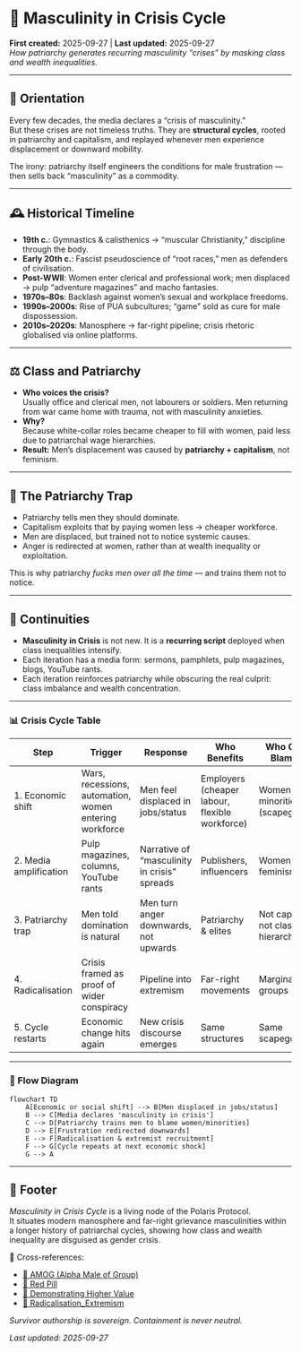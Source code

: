 # 🪬 Masculinity in Crisis Cycle  
**First created:** 2025-09-27 | **Last updated:** 2025-09-27  
*How patriarchy generates recurring masculinity “crises” by masking class and wealth inequalities.*  

---

## 🧭 Orientation  
Every few decades, the media declares a “crisis of masculinity.”  
But these crises are not timeless truths. They are **structural cycles**, rooted in patriarchy and capitalism, and replayed whenever men experience displacement or downward mobility.  

The irony: patriarchy itself engineers the conditions for male frustration — then sells back “masculinity” as a commodity.  

---

## 🕰 Historical Timeline  

- **19th c.**: Gymnastics & calisthenics → “muscular Christianity,” discipline through the body.  
- **Early 20th c.**: Fascist pseudoscience of “root races,” men as defenders of civilisation.  
- **Post-WWII**: Women enter clerical and professional work; men displaced → pulp “adventure magazines” and macho fantasies.  
- **1970s–80s**: Backlash against women’s sexual and workplace freedoms.  
- **1990s–2000s**: Rise of PUA subcultures; “game” sold as cure for male dispossession.  
- **2010s–2020s**: Manosphere → far-right pipeline; crisis rhetoric globalised via online platforms.  

---

## ⚖️ Class and Patriarchy  
- **Who voices the crisis?**  
  Usually office and clerical men, not labourers or soldiers. Men returning from war came home with trauma, not with masculinity anxieties.  
- **Why?**  
  Because white-collar roles became cheaper to fill with women, paid less due to patriarchal wage hierarchies.  
- **Result:** Men’s displacement was caused by **patriarchy + capitalism**, not feminism.  

---

## 🔄 The Patriarchy Trap  
- Patriarchy tells men they should dominate.  
- Capitalism exploits that by paying women less → cheaper workforce.  
- Men are displaced, but trained not to notice systemic causes.  
- Anger is redirected at women, rather than at wealth inequality or exploitation.  

This is why patriarchy *fucks men over all the time* — and trains them not to notice.  

---

## 🧩 Continuities  
- **Masculinity in Crisis** is not new. It is a **recurring script** deployed when class inequalities intensify.  
- Each iteration has a media form: sermons, pamphlets, pulp magazines, blogs, YouTube rants.  
- Each iteration reinforces patriarchy while obscuring the real culprit: class imbalance and wealth concentration.  

---

### 📊 Crisis Cycle Table  

| **Step** | **Trigger** | **Response** | **Who Benefits** | **Who Gets Blamed** |  
|----------|-------------|--------------|------------------|----------------------|  
| 1. Economic shift | Wars, recessions, automation, women entering workforce | Men feel displaced in jobs/status | Employers (cheaper labour, flexible workforce) | Women, minorities (scapegoats) |  
| 2. Media amplification | Pulp magazines, columns, YouTube rants | Narrative of “masculinity in crisis” spreads | Publishers, influencers | Women, feminism |  
| 3. Patriarchy trap | Men told domination is natural | Men turn anger downwards, not upwards | Patriarchy & elites | Not capital, not class hierarchy |  
| 4. Radicalisation | Crisis framed as proof of wider conspiracy | Pipeline into extremism | Far-right movements | Marginalised groups |  
| 5. Cycle restarts | Economic change hits again | New crisis discourse emerges | Same structures | Same scapegoats |  

---

### 🔄 Flow Diagram  

```mermaid
flowchart TD
    A[Economic or social shift] --> B[Men displaced in jobs/status]
    B --> C[Media declares 'masculinity in crisis']
    C --> D[Patriarchy trains men to blame women/minorities]
    D --> E[Frustration redirected downwards]
    E --> F[Radicalisation & extremist recruitment]
    F --> G[Cycle repeats at next economic shock]
    G --> A
```

---

## 🏮 Footer  
*Masculinity in Crisis Cycle* is a living node of the Polaris Protocol.  
It situates modern manosphere and far-right grievance masculinities within a longer history of patriarchal cycles, showing how class and wealth inequality are disguised as gender crisis.  

📡 Cross-references:  
- [🐺 AMOG (Alpha Male of Group)](./🐺_amog_alpha_male_of_group.md)  
- [💊 Red Pill](./💊_red_pill.md)  
- [🌹 Demonstrating Higher Value](./🌹_demonstrating_higher_value.md)  
- [🪬 Radicalisation_Extremism](../Big_Picture_Protocols/🪬_Radicalisation_Extremism)  

*Survivor authorship is sovereign. Containment is never neutral.*  

_Last updated: 2025-09-27_  
